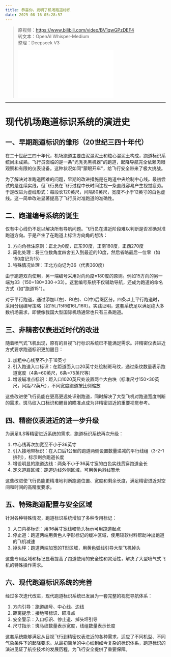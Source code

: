 ```yaml
---
title: 恭喜你，发明了机场跑道标识
date: 2025-08-16 05:28:57
---
```


> 原视频：https://www.bilibili.com/video/BV1qwGPzDEF4<br>转文本：OpenAI Whisper-Medium<br>整理：Deepseek V3
>
> <iframe src="//player.bilibili.com/player.html?bvid=BV1qwGPzDEF4&autoplay=0" scrolling="no" border="0" frameborder="no" framespacing="0" allowfullscreen="true"></iframe>

---

# 现代机场跑道标识系统的演进史

## 一、早期跑道标识的雏形（20世纪三四十年代）

在二十世纪三四十年代，机场跑道主要由泥混泥土和粒心混泥土构成，跑道标识系统尚未成熟。飞行员面临的是一条"光秃秃黑机器"的跑道，起降导航完全依赖肉眼观察和有限的仪表设备。这种状况如同"蒙眼开车"，给飞行安全带来了极大挑战。

为了解决对准跑道困难的问题，早期的改进措施是在跑道中央绘制中心线。最初尝试的是连续实线，但飞行员在飞行过程中长时间注视一条直线容易产生视觉疲劳。于是改进为虚线形式：每段长120英尺，间隔80英尺，宽度不小于12英寸的白色虚线。这一简单改进显著提高了飞行员对准跑道的准确性。

## 二、跑道编号系统的诞生

仅有中心线仍不足以解决所有导航问题。飞行员在进近阶段难以判断是否准确对准跑道方向。于是产生了在跑道上标注方向角的想法：

1. 方向角标注原则：正北为0度，正东90度，正南180度，正西270度
2. 简化处理：将三位数角度四舍五入到最近的10度，然后省略最后一位零（如150度记为15）
3. 特殊情况处理：正北方向记为36（代表360度）

由于跑道双向使用，另一端编号采用对向角度±180度的原则。例如15方向的另一端为33（150+180=330→33）。这套编号系统不仅辅助导航，还成为跑道的命名方式（如"跑道15"）。

对于平行跑道，通过添加L(左)、R(右)、C(中)后缀区分。四条以上平行跑道时，采用分组编号策略（如15L/15R和16L/16R）。实践证明，这套系统足以满足绝大多数机场需求，即使像我国大型国际机场通常也只有三条跑道。

## 三、非精密仪表进近时代的改进

随着喷气式飞机出现，原有的目视飞行标识系统已不能满足需求。非精密仪表进近方式要求跑道标识更加醒目：

1. 加粗中心线至不小于18英寸
2. 引入跑道入口标识：在距道面入口20英寸处绘制斑马纹，通过条纹数量表示跑道宽度（4条=60英尺，6条=75英尺等）
3. 增设瞄准点标识：距入口1020英尺处设置两个大白块（标准尺寸150×30英尺，间距72英尺），不同宽度跑道按比例缩放

这些改进使飞行员能在更高更远处识别跑道，同时解决了大型飞机对跑道宽度判断的需求。斑马纹入口标识和醒目的瞄准点成为非精密进近的重要视觉参考。

## 四、精密仪表进近的进一步升级

为满足ILS等精密进近系统的需求，跑道标识系统再次升级：

1. 中心线再次加宽至不小于36英寸
2. 引入接地带标识：在入口后1公里的跑道两侧设置数量递减的平行线组（3-2-1排列），标示剩余跑道长度
3. 增设明显的跑道边线：两条不小于36英寸宽的白色实线贯穿跑道全长
4. 定义道肩区域：跑道边线外侧区域，可用黄色斜线警示

这些改进使飞行员能更精准地判断跑道位置、宽度和剩余长度，满足精密进近对空间和时间的高精度要求。

## 五、特殊跑道配置与安全区域

针对各种特殊情况，跑道标识系统增加了多种专用标记：

1. 入口内移标识：用36英寸宽线和箭头标示可用跑道起点
2. 停止道：跑道两端用黄色人字形标记的缓冲区域，使用较软材料帮助冲出跑道的飞机减速
3. 掉头坪：跑道两端加宽的T形区域，用黄色弧线引导大型飞机掉头

这些专用区域和标记显著提高了跑道使用的安全性和灵活性，解决了大型喷气式飞机的特殊操作需求。

## 六、现代跑道标识系统的完善

经过多次迭代改进，现代跑道标识系统已发展为一套完整的视觉导航体系：

1. 方向引导：跑道编号、中心线、边线
2. 距离提示：接地带标识、瞄准点
3. 安全警示：入口标识、停止道、掉头坪引导
4. 尺寸指示：斑马纹数量表示宽度，线组数量表示长度

这套系统能够满足从目视飞行到精密仪表进近的各种需求，适应了不同机型、不同气象条件下的起降要求。从最初简单的中心线到如今复杂的标识体系，跑道标识的演进见证了航空技术的发展历程，为飞行安全提供了重要保障。